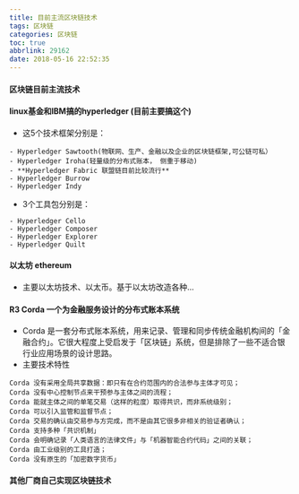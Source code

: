 ```yaml
---
title: 目前主流区块链技术
tags: 区块链
categories: 区块链
toc: true
abbrlink: 29162
date: 2018-05-16 22:52:35
---
```


#### 区块链目前主流技术

#### linux基金和IBM搞的hyperledger (目前主要搞这个)

- 这5个技术框架分别是：

```
- Hyperledger Sawtooth(物联网、生产、金融以及企业的区块链框架,可公链可私）
- Hyperledger Iroha(轻量级的分布式账本， 侧重于移动)
- **Hyperledger Fabric 联盟链目前比较流行**
- Hyperledger Burrow
- Hyperledger Indy
```
- 3个工具包分别是：

```
- Hyperledger Cello
- Hyperledger Composer
- Hyperledger Explorer
- Hyperledger Quilt
```

<!-- more -->

#### 以太坊 ethereum
- 主要以太坊技术、以太币。基于以太坊改造各种...

#### R3 Corda 一个为金融服务设计的分布式账本系统
- Corda 是一套分布式账本系统，用来记录、管理和同步传统金融机构间的「金融合约」。它很大程度上受启发于「区块链」系统，但是排除了一些不适合银行业应用场景的设计思路。
- 主要技术特性

```
Corda 没有采用全局共享数据：即只有在合约范围内的合法参与主体才可见；
Corda 没有中心控制节点来干预参与主体之间的流程；
Corda 能就主体之间的单笔交易（这样的粒度）取得共识，而非系统级别；
Corda 可以引入监管和监督节点；
Corda 交易的确认由交易参与方完成，而不是由其它很多非相关的验证者确认；
Corda 支持多种「共识机制」
Corda 会明确记录「人类语言的法律文件」与「机器智能合约代码」之间的关联；
Corda 由工业级别的工具打造；
Corda 没有原生的「加密数字货币」
```

#### 其他厂商自己实现区块链技术


